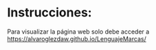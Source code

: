 # Instrucciones:
Para visualizar la página web solo debe acceder a https://alvaroglezdaw.github.io/LenguajeMarcas/
